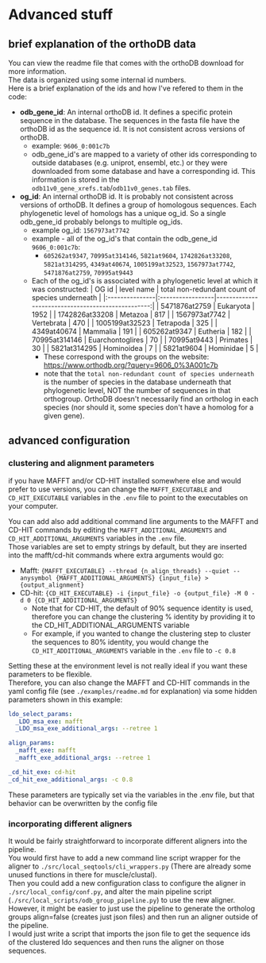# Advanced stuff

## brief explanation of the orthoDB data
You can view the readme file that comes with the orthoDB download for more information. <br>
The data is organized using some internal id numbers. <br>
Here is a brief explanation of the ids and how I've refered to them in the code:
- **odb_gene_id**: An internal orthoDB id. It defines a specific protein sequence in the database. The sequences in the fasta file have the orthoDB id as the sequence id. It is not consistent across versions of orthoDB.
  - example: `9606_0:001c7b`
  - odb_gene_id's are mapped to a variety of other ids corresponding to outside databases (e.g. uniprot, ensembl, etc.) or they were downloaded from some database and have a corresponding id. This information is stored in the `odb11v0_gene_xrefs.tab`/`odb11v0_genes.tab` files.
- **og_id**: An internal orthoDB id. It is probably not consistent across versions of orthoDB. It defines a group of homologous sequences. Each phylogenetic level of homologs has a unique og_id. So a single odb_gene_id probably belongs to multiple og_ids.
  - example og_id: `1567973at7742`
  - example - all of the og_id's that contain the odb_gene_id `9606_0:001c7b`:
    - `605262at9347`, `70995at314146`, `5821at9604`, `1742826at33208`, `5821at314295`, `4349at40674`, `1005199at32523`, `1567973at7742`, `5471876at2759`, `70995at9443`
  - Each of the og_id's is associated with a phylogenetic level at which it was constructed:
      | OG id          | level name       |   total non-redundant count of species underneath |
      |:---------------|:-----------------|--------------------------------------------------:|
      | 5471876at2759  | Eukaryota        |                                              1952 |
      | 1742826at33208 | Metazoa          |                                               817 |
      | 1567973at7742  | Vertebrata       |                                               470 |
      | 1005199at32523 | Tetrapoda        |                                               325 |
      | 4349at40674    | Mammalia         |                                               191 |
      | 605262at9347   | Eutheria         |                                               182 |
      | 70995at314146  | Euarchontoglires |                                                70 |
      | 70995at9443    | Primates         |                                                30 |
      | 5821at314295   | Hominoidea       |                                                 7 |
      | 5821at9604     | Hominidae        |                                                 5 |
      - These correspond with the groups on the website: https://www.orthodb.org/?query=9606_0%3A001c7b
      - note that the `total non-redundant count of species underneath` is the number of species in the database underneath that phylogenetic level, NOT the number of sequences in that orthogroup. OrthoDB doesn't necessarily find an ortholog in each species (nor should it, some species don't have a homolog for a given gene).

## advanced configuration

### clustering and alignment parameters
if you have MAFFT and/or CD-HIT installed somewhere else and would prefer to use versions, you can change the `MAFFT_EXECUTABLE` and `CD_HIT_EXECUTABLE` variables in the `.env` file to point to the executables on your computer. <br>

You can add also add additional command line arguments to the MAFFT and CD-HIT commands by editing the `MAFFT_ADDITIONAL_ARGUMENTS` and `CD_HIT_ADDITIONAL_ARGUMENTS` variables in the `.env` file. <br>
Those variables are set to empty strings by default, but they are inserted into the mafft/cd-hit commands where extra arguments would go:
- Mafft: `{MAFFT_EXECUTABLE} --thread {n_align_threads} --quiet --anysymbol {MAFFT_ADDITIONAL_ARGUMENTS} {input_file} > {output_alignment}`
- CD-hit: `{CD_HIT_EXECUTABLE} -i {input_file} -o {output_file} -M 0 -d 0 {CD_HIT_ADDITIONAL_ARGUMENTS}` <br>
  - Note that for CD-HIT, the default of 90% sequence identity is used, therefore you can change the clustering % identity by providing it to the CD_HIT_ADDITIONAL_ARGUMENTS variable <br>
  - For example, if you wanted to change the clustering step to cluster the sequences to 80% identity, you would change the `CD_HIT_ADDITIONAL_ARGUMENTS` variable in the `.env` file to `-c 0.8` <br>

Setting these at the environment level is not really ideal if you want these parameters to be flexible.<br>
Therefore, you can also change the MAFFT and CD-HIT commands in the yaml config file (see `./examples/readme.md` for explanation) via some hidden parameters shown in this example:
```yaml 
ldo_select_params:
  _LDO_msa_exe: mafft
  _LDO_msa_exe_additional_args: --retree 1

align_params:
  _mafft_exe: mafft
  _mafft_exe_additional_args: --retree 1

_cd_hit_exe: cd-hit
_cd_hit_exe_additional_args: -c 0.8
```
These parameters are typically set via the variables in the .env file, but that behavior can be overwritten by the config file <br>

### incorporating different aligners

It would be fairly straightforward to incorporate different aligners into the pipeline. <br>
You would first have to add a new command line script wrapper for the aligner to `./src/local_seqtools/cli_wrappers.py` (There are already some unused functions in there for muscle/clustal). <br>
Then you could add a new configuration class to configure the aligner in `./src/local_config/conf.py`, and alter the main pipeline script (`./src/local_scripts/odb_group_pipeline.py`) to use the new aligner. <br>
However, it might be easier to just use the pipeline to generate the ortholog groups align=false (creates just json files) and then run an aligner outside of the pipeline. <br>
I would just write a script that imports the json file to get the sequence ids of the clustered ldo sequences and then runs the aligner on those sequences. <br>